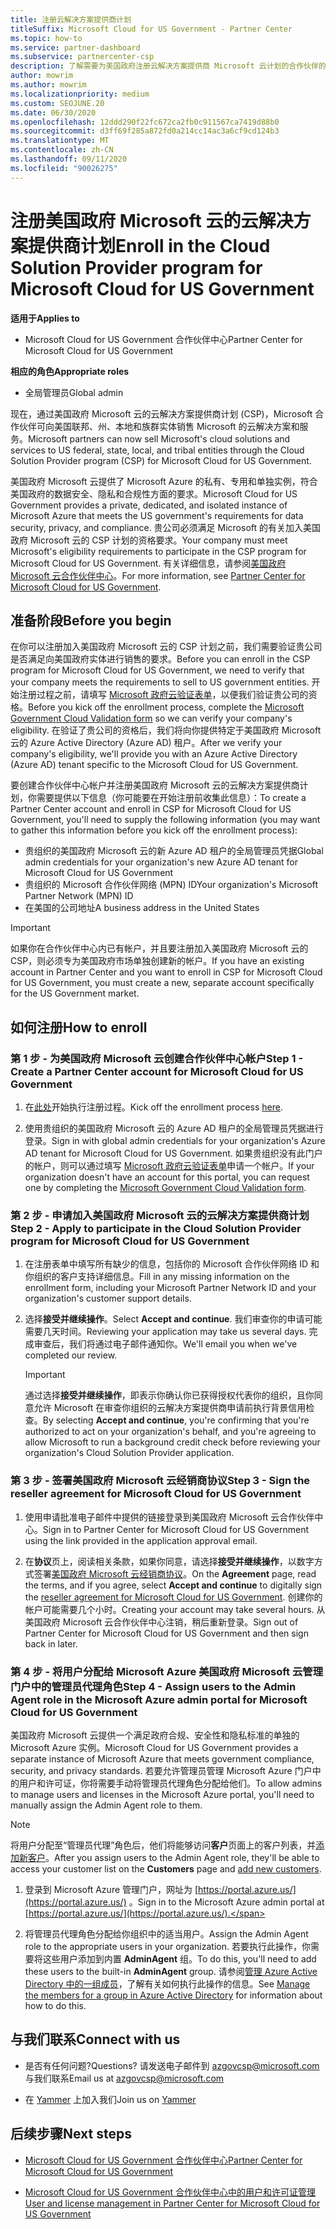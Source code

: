 ```yaml
---
title: 注册云解决方案提供商计划
titleSuffix: Microsoft Cloud for US Government - Partner Center
ms.topic: how-to
ms.service: partner-dashboard
ms.subservice: partnercenter-csp
description: 了解需要为美国政府注册云解决方案提供商 Microsoft 云计划的合作伙伴的 CSP 计划要求。
author: mowrim
ms.author: mowrim
ms.localizationpriority: medium
ms.custom: SEOJUNE.20
ms.date: 06/30/2020
ms.openlocfilehash: 12ddd290f22fc672ca2fb0c911567ca7419d88b0
ms.sourcegitcommit: d3ff69f285a872fd0a214cc14ac3a6cf9cd124b3
ms.translationtype: MT
ms.contentlocale: zh-CN
ms.lasthandoff: 09/11/2020
ms.locfileid: "90026275"
---
```

# <a name="enroll-in-the-cloud-solution-provider-program-for-microsoft-cloud-for-us-government"></a><span data-ttu-id="d4a8a-103">注册美国政府 Microsoft 云的云解决方案提供商计划</span><span class="sxs-lookup"><span data-stu-id="d4a8a-103">Enroll in the Cloud Solution Provider program for Microsoft Cloud for US Government</span></span>

<span data-ttu-id="d4a8a-104">**适用于**</span><span class="sxs-lookup"><span data-stu-id="d4a8a-104">**Applies to**</span></span>

- <span data-ttu-id="d4a8a-105">Microsoft Cloud for US Government 合作伙伴中心</span><span class="sxs-lookup"><span data-stu-id="d4a8a-105">Partner Center for Microsoft Cloud for US Government</span></span>

<span data-ttu-id="d4a8a-106">**相应的角色**</span><span class="sxs-lookup"><span data-stu-id="d4a8a-106">**Appropriate roles**</span></span>

- <span data-ttu-id="d4a8a-107">全局管理员</span><span class="sxs-lookup"><span data-stu-id="d4a8a-107">Global admin</span></span>

<span data-ttu-id="d4a8a-108">现在，通过美国政府 Microsoft 云的云解决方案提供商计划 (CSP)，Microsoft 合作伙伴可向美国联邦、州、本地和族群实体销售 Microsoft 的云解决方案和服务。</span><span class="sxs-lookup"><span data-stu-id="d4a8a-108">Microsoft partners can now sell Microsoft's cloud solutions and services to US federal, state, local, and tribal entities through the Cloud Solution Provider program (CSP) for Microsoft Cloud for US Government.</span></span>

<span data-ttu-id="d4a8a-109">美国政府 Microsoft 云提供了 Microsoft Azure 的私有、专用和单独实例，符合美国政府的数据安全、隐私和合规性方面的要求。</span><span class="sxs-lookup"><span data-stu-id="d4a8a-109">Microsoft Cloud for US Government provides a private, dedicated, and isolated instance of Microsoft Azure that meets the US government's requirements for data security, privacy, and compliance.</span></span> <span data-ttu-id="d4a8a-110">贵公司必须满足 Microsoft 的有关加入美国政府 Microsoft 云的 CSP 计划的资格要求。</span><span class="sxs-lookup"><span data-stu-id="d4a8a-110">Your company must meet Microsoft's eligibility requirements to participate in the CSP program for Microsoft Cloud for US Government.</span></span> <span data-ttu-id="d4a8a-111">有关详细信息，请参阅[美国政府 Microsoft 云合作伙伴中心](partner-center-for-microsoft-us-govt-cloud.md)。</span><span class="sxs-lookup"><span data-stu-id="d4a8a-111">For more information, see [Partner Center for Microsoft Cloud for US Government](partner-center-for-microsoft-us-govt-cloud.md).</span></span>

## <a name="before-you-begin"></a><span data-ttu-id="d4a8a-112">准备阶段</span><span class="sxs-lookup"><span data-stu-id="d4a8a-112">Before you begin</span></span>

<span data-ttu-id="d4a8a-113">在你可以注册加入美国政府 Microsoft 云的 CSP 计划之前，我们需要验证贵公司是否满足向美国政府实体进行销售的要求。</span><span class="sxs-lookup"><span data-stu-id="d4a8a-113">Before you can enroll in the CSP program for Microsoft Cloud for US Government, we need to verify that your company meets the requirements to sell to US government entities.</span></span> <span data-ttu-id="d4a8a-114">开始注册过程之前，请填写 [Microsoft 政府云验证表单](https://azuregov.microsoft.com/csp)，以便我们验证贵公司的资格。</span><span class="sxs-lookup"><span data-stu-id="d4a8a-114">Before you kick off the enrollment process, complete the [Microsoft Government Cloud Validation form](https://azuregov.microsoft.com/csp) so we can verify your company's eligibility.</span></span> <span data-ttu-id="d4a8a-115">在验证了贵公司的资格后，我们将向你提供特定于美国政府 Microsoft 云的 Azure Active Directory (Azure AD) 租户。</span><span class="sxs-lookup"><span data-stu-id="d4a8a-115">After we verify your company's eligibility, we'll provide you with an Azure Active Directory (Azure AD) tenant specific to the Microsoft Cloud for US Government.</span></span>  

<span data-ttu-id="d4a8a-116">要创建合作伙伴中心帐户并注册美国政府 Microsoft 云的云解决方案提供商计划，你需要提供以下信息（你可能要在开始注册前收集此信息）：</span><span class="sxs-lookup"><span data-stu-id="d4a8a-116">To create a Partner Center account and enroll in CSP for Microsoft Cloud for US Government, you'll need to supply the following information (you may want to gather this information before you kick off the enrollment process):</span></span>

- <span data-ttu-id="d4a8a-117">贵组织的美国政府 Microsoft 云的新 Azure AD 租户的全局管理员凭据</span><span class="sxs-lookup"><span data-stu-id="d4a8a-117">Global admin credentials for your organization's new Azure AD tenant for Microsoft Cloud for US Government</span></span>
- <span data-ttu-id="d4a8a-118">贵组织的 Microsoft 合作伙伴网络 (MPN) ID</span><span class="sxs-lookup"><span data-stu-id="d4a8a-118">Your organization's Microsoft Partner Network (MPN) ID</span></span>
- <span data-ttu-id="d4a8a-119">在美国的公司地址</span><span class="sxs-lookup"><span data-stu-id="d4a8a-119">A business address in the United States</span></span>

> [!IMPORTANT]  
> <span data-ttu-id="d4a8a-120">如果你在合作伙伴中心内已有帐户，并且要注册加入美国政府 Microsoft 云的 CSP，则必须专为美国政府市场单独创建新的帐户。</span><span class="sxs-lookup"><span data-stu-id="d4a8a-120">If you have an existing account in Partner Center and you want to enroll in CSP for Microsoft Cloud for US Government, you must create a new, separate account specifically for the US Government market.</span></span>

## <a name="how-to-enroll"></a><span data-ttu-id="d4a8a-121">如何注册</span><span class="sxs-lookup"><span data-stu-id="d4a8a-121">How to enroll</span></span>

### <a name="step-1---create-a-partner-center-account-for-microsoft-cloud-for-us-government"></a><span data-ttu-id="d4a8a-122">第 1 步 - 为美国政府 Microsoft 云创建合作伙伴中心帐户</span><span class="sxs-lookup"><span data-stu-id="d4a8a-122">Step 1 - Create a Partner Center account for Microsoft Cloud for US Government</span></span>

1. <span data-ttu-id="d4a8a-123">在[此处](https://partnercenter.microsoft.com/register/resellerusgjoinnow)开始执行注册过程。</span><span class="sxs-lookup"><span data-stu-id="d4a8a-123">Kick off the enrollment process [here](https://partnercenter.microsoft.com/register/resellerusgjoinnow).</span></span>

2. <span data-ttu-id="d4a8a-124">使用贵组织的美国政府 Microsoft 云的 Azure AD 租户的全局管理员凭据进行登录。</span><span class="sxs-lookup"><span data-stu-id="d4a8a-124">Sign in with global admin credentials for your organization's Azure AD tenant for Microsoft Cloud for US Government.</span></span> <span data-ttu-id="d4a8a-125">如果贵组织没有此门户的帐户，则可以通过填写 [Microsoft 政府云验证表单](https://azuregov.microsoft.com/csp)申请一个帐户。</span><span class="sxs-lookup"><span data-stu-id="d4a8a-125">If your organization doesn't have an account for this portal, you can request one by completing the [Microsoft Government Cloud Validation form](https://azuregov.microsoft.com/csp).</span></span>

### <a name="step-2---apply-to-participate-in-the-cloud-solution-provider-program-for-microsoft-cloud-for-us-government"></a><span data-ttu-id="d4a8a-126">第 2 步 - 申请加入美国政府 Microsoft 云的云解决方案提供商计划</span><span class="sxs-lookup"><span data-stu-id="d4a8a-126">Step 2 - Apply to participate in the Cloud Solution Provider program for Microsoft Cloud for US Government</span></span>

1. <span data-ttu-id="d4a8a-127">在注册表单中填写所有缺少的信息，包括你的 Microsoft 合作伙伴网络 ID 和你组织的客户支持详细信息。</span><span class="sxs-lookup"><span data-stu-id="d4a8a-127">Fill in any missing information on the enrollment form, including your Microsoft Partner Network ID and your organization's customer support details.</span></span>

2. <span data-ttu-id="d4a8a-128">选择**接受并继续操作**。</span><span class="sxs-lookup"><span data-stu-id="d4a8a-128">Select **Accept and continue**.</span></span> <span data-ttu-id="d4a8a-129">我们审查你的申请可能需要几天时间。</span><span class="sxs-lookup"><span data-stu-id="d4a8a-129">Reviewing your application may take us several days.</span></span> <span data-ttu-id="d4a8a-130">完成审查后，我们将通过电子邮件通知你。</span><span class="sxs-lookup"><span data-stu-id="d4a8a-130">We'll email you when we've completed our review.</span></span>

   > [!IMPORTANT]
   > <span data-ttu-id="d4a8a-131">通过选择**接受并继续操作**，即表示你确认你已获得授权代表你的组织，且你同意允许 Microsoft 在审查你组织的云解决方案提供商申请前执行背景信用检查。</span><span class="sxs-lookup"><span data-stu-id="d4a8a-131">By selecting **Accept and continue**, you're confirming that you're authorized to act on your organization's behalf, and you're agreeing to allow Microsoft to run a background credit check before reviewing your organization's Cloud Solution Provider application.</span></span>

### <a name="step-3---sign-the-reseller-agreement-for-microsoft-cloud-for-us-government"></a><span data-ttu-id="d4a8a-132">第 3 步 - 签署美国政府 Microsoft 云经销商协议</span><span class="sxs-lookup"><span data-stu-id="d4a8a-132">Step 3 - Sign the reseller agreement for Microsoft Cloud for US Government</span></span>

1. <span data-ttu-id="d4a8a-133">使用申请批准电子邮件中提供的链接登录到美国政府 Microsoft 云合作伙伴中心。</span><span class="sxs-lookup"><span data-stu-id="d4a8a-133">Sign in to Partner Center for Microsoft Cloud for US Government using the link provided in the application approval email.</span></span>

2. <span data-ttu-id="d4a8a-134">在**协议**页上，阅读相关条款，如果你同意，请选择**接受并继续操作**，以数字方式签署[美国政府 Microsoft 云经销商协议](https://go.microsoft.com/fwlink/p/?linkid=843364)。</span><span class="sxs-lookup"><span data-stu-id="d4a8a-134">On the **Agreement** page, read the terms, and if you agree, select **Accept and continue** to digitally sign the [reseller agreement for Microsoft Cloud for US Government](https://go.microsoft.com/fwlink/p/?linkid=843364).</span></span> <span data-ttu-id="d4a8a-135">创建你的帐户可能需要几个小时。</span><span class="sxs-lookup"><span data-stu-id="d4a8a-135">Creating your account may take several hours.</span></span> <span data-ttu-id="d4a8a-136">从美国政府 Microsoft 云合作伙伴中心注销，稍后重新登录。</span><span class="sxs-lookup"><span data-stu-id="d4a8a-136">Sign out of Partner Center for Microsoft Cloud for US Government and then sign back in later.</span></span>

### <a name="step-4---assign-users-to-the-admin-agent-role-in-the-microsoft-azure-admin-portal-for-microsoft-cloud-for-us-government"></a><span data-ttu-id="d4a8a-137">第 4 步 - 将用户分配给 Microsoft Azure 美国政府 Microsoft 云管理门户中的管理员代理角色</span><span class="sxs-lookup"><span data-stu-id="d4a8a-137">Step 4 - Assign users to the Admin Agent role in the Microsoft Azure admin portal for Microsoft Cloud for US Government</span></span>

<span data-ttu-id="d4a8a-138">美国政府 Microsoft 云提供一个满足政府合规、安全性和隐私标准的单独的 Microsoft Azure 实例。</span><span class="sxs-lookup"><span data-stu-id="d4a8a-138">Microsoft Cloud for US Government provides a separate instance of Microsoft Azure that meets government compliance, security, and privacy standards.</span></span> <span data-ttu-id="d4a8a-139">若要允许管理员管理 Microsoft Azure 门户中的用户和许可证，你将需要手动将管理员代理角色分配给他们。</span><span class="sxs-lookup"><span data-stu-id="d4a8a-139">To allow admins to manage users and licenses in the Microsoft Azure portal, you'll need to manually assign the Admin Agent role to them.</span></span>

> [!NOTE]
> <span data-ttu-id="d4a8a-140">将用户分配至“管理员代理”角色后，他们将能够访问**客户**页面上的客户列表，并[添加新客户](add-a-new-customer.md)。</span><span class="sxs-lookup"><span data-stu-id="d4a8a-140">After you assign users to the Admin Agent role, they'll be able to access your customer list on the **Customers** page and [add new customers](add-a-new-customer.md).</span></span>

1. <span data-ttu-id="d4a8a-141">登录到 Microsoft Azure 管理门户，网址为 [https://portal.azure.us/](https://portal.azure.us/) 。</span><span class="sxs-lookup"><span data-stu-id="d4a8a-141">Sign in to the Microsoft Azure admin portal at [https://portal.azure.us/](https://portal.azure.us/).</span></span>

2. <span data-ttu-id="d4a8a-142">将管理员代理角色分配给你组织中的适当用户。</span><span class="sxs-lookup"><span data-stu-id="d4a8a-142">Assign the Admin Agent role to the appropriate users in your organization.</span></span> <span data-ttu-id="d4a8a-143">若要执行此操作，你需要将这些用户添加到内置 **AdminAgent** 组。</span><span class="sxs-lookup"><span data-stu-id="d4a8a-143">To do this, you'll need to add these users to the built-in **AdminAgent** group.</span></span> <span data-ttu-id="d4a8a-144">请参阅[管理 Azure Active Directory 中的一组成员](https://docs.microsoft.com/azure/active-directory/active-directory-groups-members-azure-portal)，了解有关如何执行此操作的信息。</span><span class="sxs-lookup"><span data-stu-id="d4a8a-144">See [Manage the members for a group in Azure Active Directory](https://docs.microsoft.com/azure/active-directory/active-directory-groups-members-azure-portal) for information about how to do this.</span></span>

## <a name="connect-with-us"></a><span data-ttu-id="d4a8a-145">与我们联系</span><span class="sxs-lookup"><span data-stu-id="d4a8a-145">Connect with us</span></span>

- <span data-ttu-id="d4a8a-146">是否有任何问题?</span><span class="sxs-lookup"><span data-stu-id="d4a8a-146">Questions?</span></span> <span data-ttu-id="d4a8a-147">请发送电子邮件到 azgovcsp@microsoft.com 与我们联系</span><span class="sxs-lookup"><span data-stu-id="d4a8a-147">Email us at azgovcsp@microsoft.com</span></span>

- <span data-ttu-id="d4a8a-148">在 [Yammer](https://www.yammer.com/cloudpartnercommunity/#/threads/inGroup?type=in_group&feedId=11509777) 上加入我们</span><span class="sxs-lookup"><span data-stu-id="d4a8a-148">Join us on [Yammer](https://www.yammer.com/cloudpartnercommunity/#/threads/inGroup?type=in_group&feedId=11509777)</span></span>

## <a name="next-steps"></a><span data-ttu-id="d4a8a-149">后续步骤</span><span class="sxs-lookup"><span data-stu-id="d4a8a-149">Next steps</span></span>

- [<span data-ttu-id="d4a8a-150">Microsoft Cloud for US Government 合作伙伴中心</span><span class="sxs-lookup"><span data-stu-id="d4a8a-150">Partner Center for Microsoft Cloud for US Government</span></span>](partner-center-for-microsoft-us-govt-cloud.md)

- [<span data-ttu-id="d4a8a-151">Microsoft Cloud for US Government 合作伙伴中心中的用户和许可证管理</span><span class="sxs-lookup"><span data-stu-id="d4a8a-151">User and license management in Partner Center for Microsoft Cloud for US Government</span></span>](user-management-in-partner-center-for-microsoft-us-govt-cloud.md)
